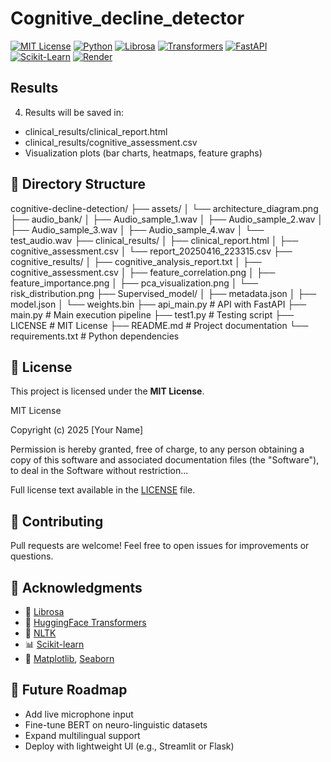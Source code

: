 # Cognitive_decline_detector

[![MIT License](https://img.shields.io/badge/License-MIT-blue.svg)](LICENSE)
[![Python](https://img.shields.io/badge/Python-3.9%2B-blue.svg)](https://www.python.org/)
[![Librosa](https://img.shields.io/badge/Librosa-Audio_Processing-ff8800)](https://librosa.org/)
[![Transformers](https://img.shields.io/badge/🤗_Transformers-HuggingFace-yellow.svg)](https://huggingface.co/)
[![FastAPI](https://img.shields.io/badge/FastAPI-API-green.svg)](https://fastapi.tiangolo.com/)
[![Scikit-Learn](https://img.shields.io/badge/Scikit--Learn-ML-orange.svg)](https://scikit-learn.org/)
[![Render](https://img.shields.io/badge/Deployed_on-Render-5c5c5c)](https://cognitive-decline-detector.onrender.com)

## Results

4. Results will be saved in:
- clinical_results/clinical_report.html
- clinical_results/cognitive_assessment.csv
- Visualization plots (bar charts, heatmaps, feature graphs)


## 📂 Directory Structure

cognitive-decline-detection/
├── assets/
│   └── architecture_diagram.png
├── audio_bank/
│   ├── Audio_sample_1.wav
│   ├── Audio_sample_2.wav
│   ├── Audio_sample_3.wav
│   ├── Audio_sample_4.wav
│   └── test_audio.wav
├── clinical_results/
│   ├── clinical_report.html
│   ├── cognitive_assessment.csv
│   └── report_20250416_223315.csv
├── cognitive_results/
│   ├── cognitive_analysis_report.txt
│   ├── cognitive_assessment.csv
│   ├── feature_correlation.png
│   ├── feature_importance.png
│   ├── pca_visualization.png
│   └── risk_distribution.png
├── Supervised_model/
│   ├── metadata.json
│   ├── model.json
│   └── weights.bin
├── api_main.py          # API with FastAPI
├── main.py              # Main execution pipeline
├── test1.py             # Testing script
├── LICENSE              # MIT License
├── README.md            # Project documentation
└── requirements.txt     # Python dependencies

## 📑 License

This project is licensed under the **MIT License**.

MIT License

Copyright (c) 2025 [Your Name]

Permission is hereby granted, free of charge, to any person obtaining a copy
of this software and associated documentation files (the "Software"), to deal
in the Software without restriction...

Full license text available in the [LICENSE](LICENSE) file.

## 🤝 Contributing

Pull requests are welcome! Feel free to open issues for improvements or questions.

## 🙌 Acknowledgments

- 🎵 [Librosa](https://librosa.org)
- 🤗 [HuggingFace Transformers](https://huggingface.co)
- 📘 [NLTK](https://www.nltk.org)
- 📊 [Scikit-learn](https://scikit-learn.org)
- 🎨 [Matplotlib](https://matplotlib.org), [Seaborn](https://seaborn.pydata.org)

## 🚀 Future Roadmap

- Add live microphone input
- Fine-tune BERT on neuro-linguistic datasets
- Expand multilingual support
- Deploy with lightweight UI (e.g., Streamlit or Flask)
